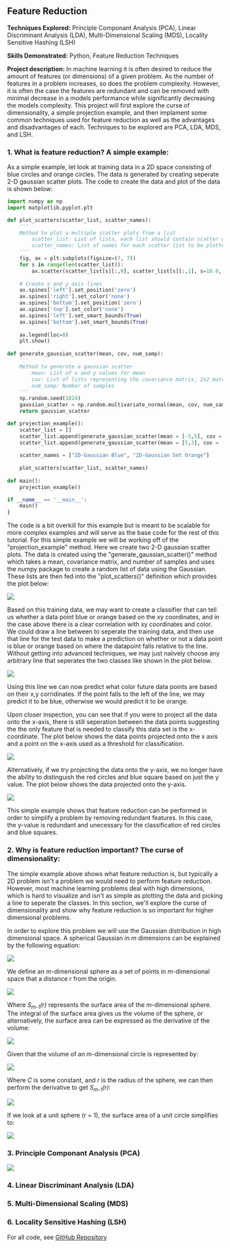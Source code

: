 ## Feature Reduction

**Techniques Explored:** Principle Componant Analysis (PCA), Linear Discriminant Analysis (LDA), Multi-Dimensional Scaling (MDS), Locality Sensitive Hashing (LSH)

**Skills Demonstrated:** Python, Feature Reduction Techniques

**Project description:** In machine learning it is often desired to reduce the amount of features (or dimensions) of a given problem. As the number of features in a problem increases, so does the problem complexity. However, it is often the case the features are redundant and can be removed with minimal decrease in a models performance while significantly decreasing the models complexity. This project will first explore the curse of dimensionality, a simple projection example, and then implament some common techniques used for feature reduction as well as the advantages and disadvantages of each. Techniques to be explored are PCA, LDA, MDS, and LSH. 

### 1. What is feature reduction? A simple example:
As a simple example, let look at training data in a 2D space consisting of blue circles and orange circles. The data is generated by creating seperate 2-D gaussian scatter plots. The code to create the data and plot of the data is shown below:

```python
import numpy as np
import matplotlib.pyplot.plt

def plot_scatters(scatter_list, scatter_names):
    '''
    Method to plot a multiple scatter plots from a list
        scatter_list: List of lists, each list should contain scatter data (x, y)
        scatter_names: List of names for each scatter list to be plotted
    '''
    fig, ax = plt.subplots(figsize=(7, 7))
    for s in range(len(scatter_list)):
        ax.scatter(scatter_list[s][:,0], scatter_list[s][:,1], s=10.0, alpha=0.3, label=scatter_names[s])
    
    # Create x and y axis lines    
    ax.spines['left'].set_position('zero')
    ax.spines['right'].set_color('none')
    ax.spines['bottom'].set_position('zero')
    ax.spines['top'].set_color('none')
    ax.spines['left'].set_smart_bounds(True)
    ax.spines['bottom'].set_smart_bounds(True)
    
    ax.legend(loc=0)
    plt.show()
    
def generate_gaussian_scatter(mean, cov, num_samp):
    '''
    Method to generate a gaussian scatter
        mean: List of x and y values for mean
        cov: List of lists representing the covariance matrix, 2x2 matrix
        num_samp: Number of samples
    '''
    np.random.seed(1024)
    gaussian_scatter = np.random.multivariate_normal(mean, cov, num_samp)
    return gaussian_scatter

def projection_example():
    scatter_list = []
    scatter_list.append(generate_gaussian_scatter(mean = [-5,5], cov = [[1, 1.5], [1.5, 5]], num_samp = 1000))
    scatter_list.append(generate_gaussian_scatter(mean = [5,3], cov = [[1, 1.5], [1.5, 5]], num_samp = 1000))
    
    scatter_names = ["2D-Gaussian Blue", "2D-Gaussian Set Orange"]
    
    plot_scatters(scatter_list, scatter_names)
    
def main():
    projection_example()

if __name__ == '__main__':
    main()
}
```

The code is a bit overkill for this example but is meant to be scalable for more complex examples and will serve as the base code for the rest of this tutorial. For this simple example we will be working off of the "projection_example" method. Here we create two 2-D gaussian scatter plots. The data is created using the "generate_gaussian_scatter()" method which takes a mean, covariance matrix, and number of samples and uses the numpy package to create a random list of data using the Gaussian. These lists are then fed into the "plot_scatters()" definition which provides the plot below:

<img src = "images/gaussian_scatter.png" />

Based on this training data, we may want to create a classifier that can tell us whether a data point blue or orange based on the xy coordinates, and in the case above there is a clear correlation with xy coordinates and color. We could draw a line between to seperate the training data, and then use that line for the test data to make a prediction on whether or not a data point is blue or orange based on where the datapoint falls relative to the line. Without getting into advanced techniques, we may just naiively choose any arbitrary line that seperates the two classes like shown in the plot below.

<img src = "images/gaussian_scatter_arb_line.png" />

Using this line we can now predict what color future data points are based on their x,y corridinates. If the point falls to the left of the line, we may predict it to be blue, otherwise we would predict it to be orange.

Upon closer inspection, you can see that if you were to project all the data onto the x-axis, there is still seperation between the data points suggesting the the only feature that is needed to classify this data set is the x-coordinate. The plot below shows the data points projected onto the x axis and a point on the x-axis used as a threshold for classification.

<img src = "images/gaussian_scatter_x_proj.png" />

Alternatively, if we try projecting the data onto the y-axis, we no longer have the ability to distinguish the red circles and blue square based on just the y value.  The plot below shows the data projected onto the y-axis.

<img src = "images/gaussian_scatter_y_proj.png" />

This simple example shows that feature reduction can be performed in order to simplify a problem by removing redundant features. In this case, the y-value is redundant and unecessary for the classification of red circles and blue squares.


### 2. Why is feature reduction important? The curse of dimensionality:

The simple example above shows what feature reduction is, but typically a 2D problem isn't a problem we would need to perform feature reduction. However, most machine learning problems deal with high dimensions, which is hard to visualize and isn't as simple as plotting the data and picking a line to seperate the classes. In this section, we'll explore the curse of dimensionality and show why feature reduction is so important for higher dimensional problems.

In order to explore this problem we will use the Gaussian distribution in high dimensional space. A spherical Gaussian in *m* dimensions can be explained by the following equation:

<img src = "images/gaussian_m_dimensions_eqn.png" />

We define an *m*-dimensional sphere as a set of points in *m*-dimensional space that a distance *r* from the origin.

<img src = "images/sphere_m_dimensions_eqn.png" />

Where *S*<sub>*m-1*</sub>*(r)* represents the surface area of the *m*-dimensional sphere. The integral of the surface area gives us the volume of the sphere, or alternatively, the surface area can be expressed as the derivative of the volume:

<img src = "images/sphere_surface_area_eqn.png" />

Given that the volume of an *m*-dimensional circle is represented by:

<img src = "images/sphere_m_dim_volume_eqn.png" />

Where *C* is some constant, and *r* is the radius of the sphere, we can then perform the derivative to get *S*<sub>*m-1*</sub>*(r)*:

<img src = "images/sphere_surface_area_r_eqn.png" />

If we look at a unit sphere (*r* = 1), the surface area of a unit circle simplifies to:

<img src = "images/unit_sphere_surface_area_eqn.png" />

### 3. Principle Componant Analysis (PCA)

<img src="images/dummy_thumbnail.jpg?raw=true"/>

### 4. Linear Discriminant Analysis (LDA)


### 5. Multi-Dimensional Scaling (MDS)


### 6. Locality Sensitive Hashing (LSH)

For all code, see [GitHub Repository](https://github.com/drewc747/machine-learning-examples/tree/master/feature_reduction)
